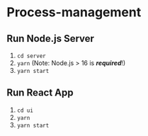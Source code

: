 # Process-management

## Run Node.js Server
1. `cd server`
2. `yarn` (Note: Node.js > 16 is _**required**_!)
3. `yarn start`


## Run React App
1. `cd ui`
2. `yarn`
3. `yarn start`
